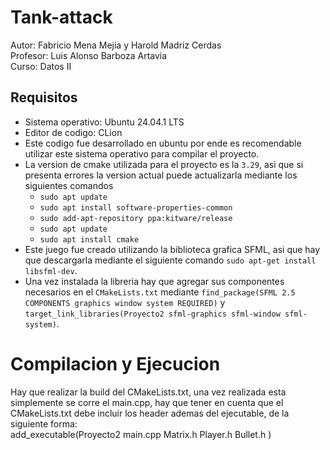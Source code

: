 # Tank-attack
Autor: Fabricio Mena Mejia y Harold Madriz Cerdas   
Profesor: Luis Alonso Barboza Artavia  
Curso: Datos II
## Requisitos
* Sistema operativo: Ubuntu 24.04.1 LTS
* Editor de codigo: CLion
* Este codigo fue desarrollado en ubuntu por ende es recomendable utilizar este sistema operativo para compilar el proyecto.
* La version de cmake utilizada para el proyecto es la `3.29`, asi que si presenta errores la version actual puede actualizarla mediante los siguientes comandos
  * `sudo apt update`
  * `sudo apt install software-properties-common`
  * `sudo add-apt-repository ppa:kitware/release`
  * `sudo apt update`
  * `sudo apt install cmake` 
* Este juego fue creado utilizando la biblioteca grafica SFML, asi que hay que descargarla mediante el siguiente comando `sudo apt-get install libsfml-dev`.
* Una vez instalada la libreria hay que agregar sus componentes necesarios en el `CMakeLists.txt` mediante `find_package(SFML 2.5 COMPONENTS graphics window system REQUIRED)` y `target_link_libraries(Proyecto2 sfml-graphics sfml-window sfml-system)`.

# Compilacion y Ejecucion  
Hay que realizar la build del CMakeLists.txt, una vez realizada esta simplemente se corre el main.cpp, hay que tener en cuenta que el CMakeLists.txt debe incluir los header ademas del ejecutable, de la siguiente forma:  
add_executable(Proyecto2 main.cpp
        Matrix.h
        Player.h
        Bullet.h
)
